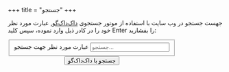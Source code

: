 +++
title = "جستجو"
+++

جهست جستجو در وب سایت با استفاده از موتور جستجوی [داک‌داک‌گو](https://duckduckgo.com/), عبارت مورد نظر خود را در کادر ذیل وارد نموده، سپس کلید Enter را بفشارید:

<div style="display: flex; align-items: center;">
    <div class="container">
        <div class="col-xs-12 col-sm-offset-1 col-sm-10 col-md-offset-2 col-md-8 col-lg-offset-2 col-lg-8">
            <form action="https://www.duckduckgo.com/" method="get">
                <fieldset role="search">
                    <input name="sites" value="fa.babaei.net" data-_extension-text-contrast="bg" type="hidden">
                    <div class="form-group">
                        <label for="searchInput">عبارت مورد نظر جهت جستجو</label>
                        <input class="form-control" id="searchInput" name="q" results="0" placeholder="جستجو..." data-_extension-text-contrast="" type="text">
                    </div>
                </fieldset>
                <div style="text-align: center;">
                    <input class="btn btn-primary" type="submit" value="جستجو با داک‌داک‌گو">
                </div>
            </form>
        </div>
        <div class="clearfix"></div>
    </div>
</div>
